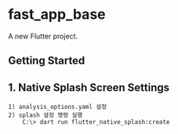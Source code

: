 # fast_app_base

A new Flutter project.

## Getting Started

## 1. Native Splash Screen Settings
    1) analysis_options.yaml 설정
    2) splash 설정 명령 실행
        C:\> dart run flutter_native_splash:create

    
